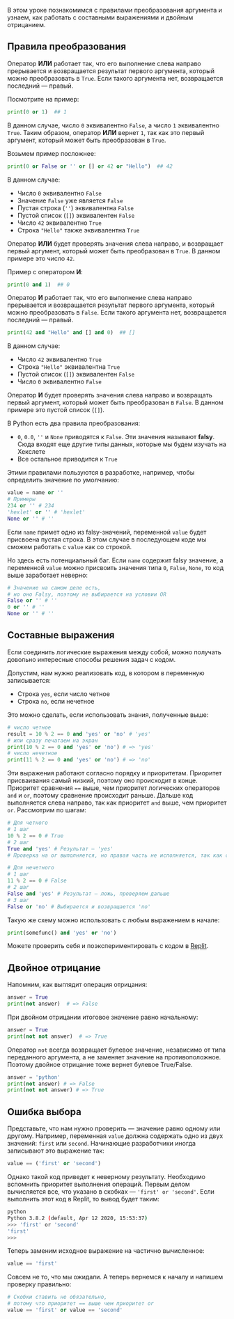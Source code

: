 
В этом уроке познакомимся с правилами преобразования аргумента и узнаем, как работать с составными выражениями и двойным отрицанием.

## Правила преобразования

Оператор **ИЛИ** работает так, что его выполнение слева направо прерывается и возвращается результат первого аргумента, который можно преобразовать в `True`. Если такого аргумента нет, возвращается последний — правый.

Посмотрите на пример:

```python
print(0 or 1)  ## 1
```

В данном случае, число `0` эквивалентно `False`, а число `1` эквивалентно `True`. Таким образом, оператор **ИЛИ** вернет `1`, так как это первый аргумент, который может быть преобразован в `True`.

Возьмем пример посложнее:

```python
print(0 or False or '' or [] or 42 or "Hello")  ## 42
```

В данном случае:

- Число `0` эквивалентно `False`
- Значение `False` уже является `False`
- Пустая строка (`''`) эквивалентна `False`
- Пустой список (`[]`) эквивалентен `False`
- Число `42` эквивалентно `True`
- Строка `"Hello"` также эквивалентна `True`

Оператор **ИЛИ** будет проверять значения слева направо, и возвращает первый аргумент, который может быть преобразован в `True`. В данном примере это число `42`. 

Пример с оператором **И**:

```python
print(0 and 1)  ## 0
```

Оператор **И** работает так, что его выполнение слева направо прерывается и возвращается результат первого аргумента, который можно преобразовать в `False`. Если такого аргумента нет, возвращается последний — правый.

```python
print(42 and "Hello" and [] and 0)  ## []
```
В данном случае:

- Число `42` эквивалентно `True`
- Строка `"Hello"` эквивалентна `True`
- Пустой список (`[]`) эквивалентен `False`
- Число `0` эквивалентно `False`

Оператор **И** будет проверять значения слева направо и возвращать первый аргумент, который может быть преобразован в `False`. В данном примере это пустой список (`[]`).

В Python есть два правила преобразования:

* `0`, `0.0`, `''` и `None` приводятся к `False`. Эти значения называют **falsy**. Сюда входят еще другие типы данных, которые мы  будем изучать на Хекслете
* Все остальное приводится к `True`

Этими правилами пользуются в разработке, например, чтобы определить значение по умолчанию:

```python
value = name or ''
# Примеры
234 or '' # 234
'hexlet' or '' # 'hexlet'
None or '' # ''
```

Если `name` примет одно из falsy-значений, переменной `value` будет присвоена пустая строка. В этом случае в последующем коде мы сможем работать с `value` как со строкой.

Но здесь есть потенциальный баг. Если `name` содержит falsy значение, а переменной `value` можно присвоить значения типа `0`, `False`, `None`, то код выше заработает неверно:

```python
# Значение на самом деле есть,
# но оно Falsy, поэтому не выбирается на условии OR
False or '' # ''
0 or '' # ''
None or '' # ''
```

## Составные выражения

Если соединить логические выражения между собой, можно получать довольно интересные способы решения задач с кодом.

Допустим, нам нужно реализовать код, в котором в переменную записывается:

* Строка `yes`, если число четное
* Строка `no`, если нечетное

Это можно сделать, если использовать знания, полученные выше:

```python
# число четное
result = 10 % 2 == 0 and 'yes' or 'no' # 'yes'
# или сразу печатаем на экран
print(10 % 2 == 0 and 'yes' or 'no') # => 'yes'
# число нечетное
print(11 % 2 == 0 and 'yes' or 'no') # => 'no'
```

Эти выражения работают согласно порядку и приоритетам. Приоритет присваивания самый низкий, поэтому оно происходит в конце. Приоритет сравнения `==` выше, чем приоритет логических операторов `and` и `or`, поэтому сравнение происходит раньше. Дальше код выполняется слева направо, так как приоритет `and` выше, чем приоритет `or`. Рассмотрим по шагам:

```python
# Для четного
# 1 шаг
10 % 2 == 0 # True
# 2 шаг
True and 'yes' # Результат — 'yes'
# Проверка на or выполняется, но правая часть не исполняется, так как сразу возвращается 'yes'

# Для нечетного
# 1 шаг
11 % 2 == 0 # False
# 2 шаг
False and 'yes' # Результат — ложь, проверяем дальше
# 3 шаг
False or 'no' # Выбирается и возвращается 'no'
```

Такую же схему можно использовать с любым выражением в начале:

```python
print(somefunc() and 'yes' or 'no')
```

Можете проверить себя и поэкспериментировать с кодом в [Replit](https://replit.com/@hexlet/python-basics-logical-expressions).

## Двойное отрицание

Напомним, как выглядит операция отрицания:

```python
answer = True
print(not answer)  # => False
```

При двойном отрицании итоговое значение равно начальному:

```python
answer = True
print(not not answer)  # => True
```

Оператор `not` всегда возвращает булевое значение, независимо от типа переданного аргумента, а не заменяет значение на противоположное. Поэтому двойное отрицание тоже вернет булевое True/False.

```python
answer = 'python'
print(not answer) # => False
print(not not answer) # => True
```

## Ошибка выбора

Представьте, что нам нужно проверить — значение равно одному или другому. Например, переменная `value` должна содержать одно из двух значений: `first` или `second`. Начинающие разработчики иногда записывают это выражение так:

```python
value == ('first' or 'second')
```

Однако такой код приведет к неверному результату. Необходимо вспомнить приоритет выполнения операций. Первым делом вычисляется все, что указано в скобках — `'first' or 'second'`. Если выполнить этот код в Replit, то вывод будет таким:

```bash
python
Python 3.8.2 (default, Apr 12 2020, 15:53:37)
>>> 'first' or 'second'
'first'
>>>
```

Теперь заменим исходное выражение на частично вычисленное:

```python
value == 'first'
```

Совсем не то, что мы ожидали. А теперь вернемся к началу и напишем проверку правильно:

```python
# Скобки ставить не обязательно,
# потому что приоритет == выше чем приоритет or
value == 'first' or value == 'second'
```
